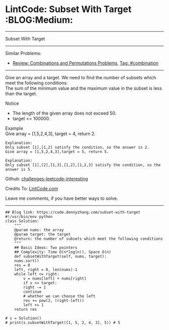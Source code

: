 
# LintCode: Subset With Target     :BLOG:Medium:

---

Subset With Target  

---

Similar Problems:  

-   [Review: Combinations and Permutations Problems](https://code.dennyzhang.com/review-combination), [Tag: #combination](https://code.dennyzhang.com/tag/combination)

---

Give an array and a target. We need to find the number of subsets which meet the following conditions:  
The sum of the minimum value and the maximum value in the subset is less than the target.  

Notice  

-   The length of the given array does not exceed 50.
-   target <= 100000.

Example  
Give array = [1,5,2,4,3], target = 4, return 2.  

    Explanation:
    Only subset [1],[1,2] satisfy the condition, so the answer is 2.
    Give array = [1,5,2,4,3],target = 5, return 5.

    Explanation:
    Only subset [1],[2],[1,3],[1,2],[1,2,3] satisfy the condition, so the answer is 5.

Github: [challenges-leetcode-interesting](https://github.com/DennyZhang/challenges-leetcode-interesting/tree/master/problems/subset-with-target)  

Credits To: [LintCode.com](http://www.lintcode.com/en/problem/subset-with-target/)  

Leave me comments, if you have better ways to solve.  

---

    ## Blog link: https://code.dennyzhang.com/subset-with-target
    #!/usr/bin/env python
    class Solution:
        """
        @param nums: the array
        @param target: the target
        @return: the number of subsets which meet the following conditions
        """
        ## Basic Ideas: Two pointers
        ## Complexity: Time O(n*log(n)), Space O(n)
        def subsetWithTarget(self, nums, target):
    	nums.sort()
    	res = 0
    	left, right = 0, len(nums)-1
    	while left <= right:
    	    v = nums[left] + nums[right]
    	    if v >= target:
    		right -= 1
    		continue
    	    # whether we can choose the left
    	    res += pow(2, (right-left))
    	    left += 1
    	return res
    
    # s = Solution()
    # print(s.subsetWithTarget([1, 5, 2, 4, 3], 5)) # 5

